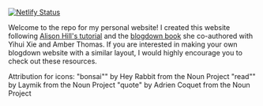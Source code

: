 [![Netlify Status](https://api.netlify.com/api/v1/badges/f0baf886-5cdc-4142-a8c3-91a84b472393/deploy-status)](https://app.netlify.com/sites/bcullen/deploys)

Welcome to the repo for my personal website! I created this website following [Alison Hill's tutorial](https://alison.rbind.io/post/2017-06-12-up-and-running-with-blogdown/) and the [blogdown book](https://bookdown.org/yihui/blogdown/) she co-authored with Yihui Xie and Amber Thomas. If you are interested in making your own  blogdown website with a similar layout, I would highly encourage you to check out these resources. 

Attribution for icons: 
"bonsai"" by Hey Rabbit from the Noun Project
"read"" by Laymik from the Noun Project
"quote" by Adrien Coquet from the Noun Project
